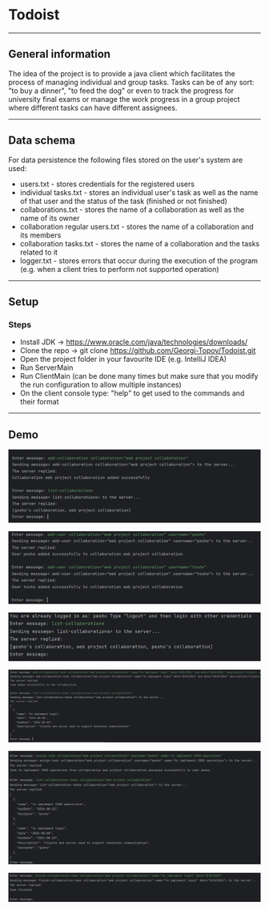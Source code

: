 # Todoist

---
## General information
The idea of the project is to provide a java client which facilitates the process
of managing individual and group tasks. Tasks can be of any sort:
"to buy a dinner", "to feed the dog" or even to track the progress for university final exams or
manage the work progress in a group project where different tasks can have different assignees.

---
## Data schema
For data persistence the following files stored on the user's system are used:
* users.txt - stores credentials for the registered users
* individual tasks.txt - stores an individual user's task as well as the name of that user
  and the status of the task (finished or not finished)
* collaborations.txt - stores the name of a collaboration as well as the name of its owner
* collaboration regular users.txt - stores the name of a collaboration and its members
* collaboration tasks.txt - stores the name of a collaboration and the tasks related to it
* logger.txt - stores errors that occur during the execution of the program
  (e.g. when a client tries to perform not supported operation)

---
## Setup
### Steps
* Install JDK -> https://www.oracle.com/java/technologies/downloads/
* Clone the repo -> git clone https://github.com/Georgi-Topov/Todoist.git
* Open the project folder in your favourite IDE (e.g. IntelliJ IDEA)
* Run ServerMain
* Run ClientMain (can be done many times but make sure that you modify the run configuration to allow multiple instances)
* On the client console type: "help" to get used to the commands and their format

---
## Demo
![img_5.png](images/img_5.png)

![img_4.png](images/img_4.png)

![img_3.png](images/img_3.png)

![img_2.png](images/img_2.png)

![img_1.png](images/img_1.png)

![img.png](images/img.png)
